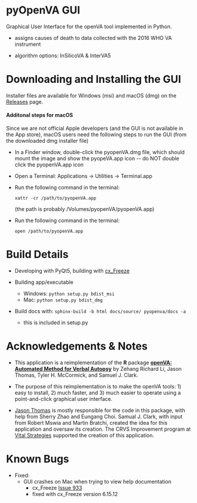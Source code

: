 # pyOpenVA GUI

Graphical User Interface for the openVA tool implemented in Python.  

* assigns causes of death to data collected with the 2016 WHO VA instrument

* algorithm options: InSilicoVA & InterVA5


# Downloading and Installing the GUI

Installer files are available for Windows (msi) and macOS (dmg) on the [Releases](https://github.com/verbal-autopsy-software/pyopenva_GUI/releases) page.

#### Additonal steps for macOS

Since we are not official Apple developers (and the GUI is not available in the App store), macOS users need the following steps
to run the GUI (from the downloaded dmg installer file)

* In a Finder window, double-click the pyopenVA.dmg file, which should mount the image and show the pyopeVA.app icon -- do NOT double click the pyopenVA.app icon

* Open a Terminal: Applications &rarr; Utilities &rarr; Terminal.app

* Run the following command in the terminal:
  
  `xattr -cr /path/to/pyopenVA.app`
  
  (the path is probably /Volumes/pyopenVA/pyopenVA.app)

* Run the following command in the terminal:

  `open /path/to/pyopenVA.app`


# Build Details

* Developing with PyQt5, building with [cx_Freeze](https://cx-freeze.readthedocs.io/en/latest/index.html)

* Building app/executable 

  + Windows:  `python setup.py bdist_msi`
  + Mac: `python setup.py bdist_dmg`

* Build docs with: `sphinx-build -b html docs/source/ pyopenva/docs -a`
  + this is included in setup.py


# Acknowledgements & Notes

* This application is a reimplementation of the **R** package [**openVA: Automated Method for Verbal Autopsy**](https://cran.r-project.org/package=openVA) by Zehang Richard Li, Jason Thomas, Tyler H. McCormick, and Samuel J. Clark.

* The purpose of this reimplementation is to make the openVA tools: 1) easy to install, 2) much faster, and 3) much easier to operate using a point-and-click graphical user interface.

* [Jason Thomas](https://ipr.osu.edu/people/thomas.3912) is mostly responsible for the code in this package, with help from Sherry Zhao and Eungang Choi. Samual J. Clark, with input from Robert Mswia and Martin Bratchi, created the idea for this application and oversaw its creation. The CRVS Improvement program at [Vital Strategies](https://www.vitalstrategies.org) supported the creation of this application.


# Known Bugs

* Fixed:
  + GUI crashes on Mac when trying to view help documentation
    - cx_Freeze [Issue 933](https://github.com/marcelotduarte/cx_Freeze/issues/933)
    - fixed with cx_Freeze version 6.15.12
